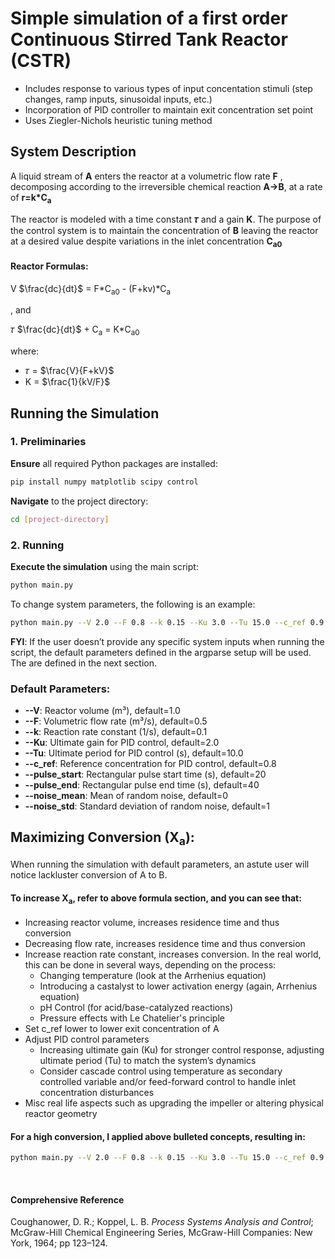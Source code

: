 # Simple simulation of a first order Continuous Stirred Tank Reactor (CSTR)
- Includes response to various types of input concentation stimuli (step changes, ramp inputs, sinusoidal inputs, etc.)
- Incorporation of PID controller to maintain exit concentration set point 
- Uses Ziegler-Nichols heuristic tuning method

## System Description
A liquid stream of **A** enters the reactor at a volumetric flow rate **F** , decomposing according to the irreversible chemical reaction **A→B**, at a rate of **r=k*C<sub>a</sub>**

The reactor is modeled with a time constant **𝜏** and a gain **K**. The purpose of the control system is to maintain the concentration of **B** leaving the reactor at a desired value despite variations in the inlet concentration **C<sub>a</sub><sub>0</sub>**

  
#### Reactor Formulas:
V $\frac{dc}{dt}$ = F*C<sub>a</sub><sub>0</sub> - (F+kv)*C<sub>a</sub>

, and

𝜏 $\frac{dc}{dt}$ + C<sub>a</sub> = K*C<sub>a</sub><sub>0</sub> 

where:
- 𝜏 = $\frac{V}{F+kV}$
- K = $\frac{1}{kV/F}$

## Running the Simulation

### 1. Preliminaries

**Ensure** all required Python packages are installed:
```sh
pip install numpy matplotlib scipy control
   ```

**Navigate** to the project directory:
 ```sh
cd [project-directory]
   ```
### 2. Running
**Execute the simulation** using the main script:
 ```sh
python main.py
   ```

To change system parameters, the following is an example:
 ```sh
python main.py --V 2.0 --F 0.8 --k 0.15 --Ku 3.0 --Tu 15.0 --c_ref 0.9 --pulse_start 25
   ```

**FYI**: If the user doesn’t provide any specific system inputs when running the script, the default parameters defined in the argparse setup will be used. The are defined in the next section.

### Default Parameters:

* **--V**: Reactor volume (m³), default=1.0
* **--F**: Volumetric flow rate (m³/s), default=0.5
* **--k**: Reaction rate constant (1/s), default=0.1
* **--Ku**: Ultimate gain for PID control, default=2.0
* **--Tu**: Ultimate period for PID control (s), default=10.0
* **--c_ref**: Reference concentration for PID control, default=0.8
* **--pulse_start**: Rectangular pulse start time (s), default=20
* **--pulse_end**: Rectangular pulse end time (s), default=40
* **--noise_mean**: Mean of random noise, default=0
* **--noise_std**: Standard deviation of random noise, default=1

## Maximizing Conversion (X<sub>a</sub>):
When running the simulation with default parameters, an astute user will notice lackluster conversion of A to B. 

#### To increase X<sub>a</sub>, refer to **above formula section**, and you can see that:
+ Increasing reactor volume, increases residence time and thus conversion
+ Decreasing flow rate, increases residence time and thus conversion
+ Increase reaction rate constant, increases conversion. In the real world, this can be done in several ways, depending on the process:
  - Changing temperature (look at the Arrhenius equation)
  - Introducing a castalyst to lower activation energy (again, Arrhenius equation)
  - pH Control (for acid/base-catalyzed reactions)
  - Pressure effects with Le Chatelier's principle
+ Set c_ref lower to lower exit concentration of A
+ Adjust PID control parameters
  - Increasing ultimate gain (Ku) for stronger control response, adjusting ultimate period (Tu) to match the system’s dynamics
  - Consider cascade control using temperature as secondary controlled variable and/or feed-forward control to handle inlet concentration disturbances
+ Misc real life aspects such as upgrading the impeller or altering physical reactor geometry 

#### For a high conversion, I applied above bulleted concepts, resulting in:
 ```sh
python main.py --V 2.0 --F 0.8 --k 0.15 --Ku 3.0 --Tu 15.0 --c_ref 0.9 --pulse_start 25
   ```
<br>

#### Comprehensive Reference
Coughanower, D. R.; Koppel, L. B. *Process Systems Analysis and Control*; McGraw-Hill Chemical Engineering Series, McGraw-Hill Companies: New York, 1964; pp 123–124.

<br>
